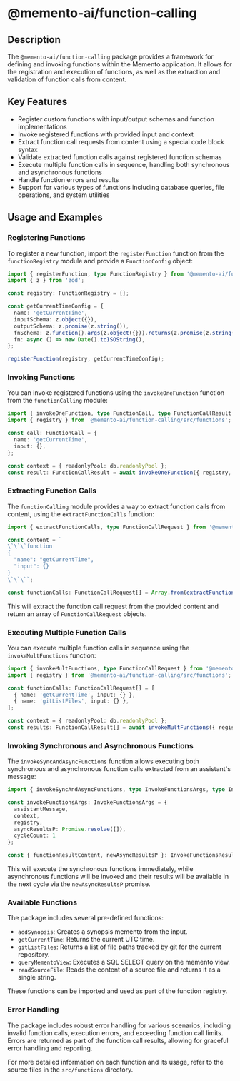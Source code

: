 # @memento-ai/function-calling
## Description
The `@memento-ai/function-calling` package provides a framework for defining and invoking functions within the Memento application. It allows for the registration and execution of functions, as well as the extraction and validation of function calls from content.

## Key Features
- Register custom functions with input/output schemas and function implementations
- Invoke registered functions with provided input and context
- Extract function call requests from content using a special code block syntax
- Validate extracted function calls against registered function schemas
- Execute multiple function calls in sequence, handling both synchronous and asynchronous functions
- Handle function errors and results
- Support for various types of functions including database queries, file operations, and system utilities

## Usage and Examples

### Registering Functions
To register a new function, import the `registerFunction` function from the `functionRegistry` module and provide a `FunctionConfig` object:

```typescript
import { registerFunction, type FunctionRegistry } from '@memento-ai/function-calling/src/functionRegistry';
import { z } from 'zod';

const registry: FunctionRegistry = {};

const getCurrentTimeConfig = {
  name: 'getCurrentTime',
  inputSchema: z.object({}),
  outputSchema: z.promise(z.string()),
  fnSchema: z.function().args(z.object({})).returns(z.promise(z.string())),
  fn: async () => new Date().toISOString(),
};

registerFunction(registry, getCurrentTimeConfig);
```

### Invoking Functions
You can invoke registered functions using the `invokeOneFunction` function from the `functionCalling` module:

```typescript
import { invokeOneFunction, type FunctionCall, type FunctionCallResult } from '@memento-ai/function-calling/src/functionCalling';
import { registry } from '@memento-ai/function-calling/src/functions';

const call: FunctionCall = {
  name: 'getCurrentTime',
  input: {},
};

const context = { readonlyPool: db.readonlyPool };
const result: FunctionCallResult = await invokeOneFunction({ registry, call, context });
```

### Extracting Function Calls
The `functionCalling` module provides a way to extract function calls from content, using the `extractFunctionCalls` function:

```typescript
import { extractFunctionCalls, type FunctionCallRequest } from '@memento-ai/function-calling/src/functionCalling';

const content = `
\`\`\`function
{
  "name": "getCurrentTime",
  "input": {}
}
\`\`\``;

const functionCalls: FunctionCallRequest[] = Array.from(extractFunctionCalls(content));
```

This will extract the function call request from the provided content and return an array of `FunctionCallRequest` objects.

### Executing Multiple Function Calls
You can execute multiple function calls in sequence using the `invokeMultFunctions` function:

```typescript
import { invokeMultFunctions, type FunctionCallRequest } from '@memento-ai/function-calling/src/functionCalling';
import { registry } from '@memento-ai/function-calling/src/functions';

const functionCalls: FunctionCallRequest[] = [
  { name: 'getCurrentTime', input: {} },
  { name: 'gitListFiles', input: {} },
];

const context = { readonlyPool: db.readonlyPool };
const results: FunctionCallResult[] = await invokeMultFunctions({ registry, calls: functionCalls, context });
```

### Invoking Synchronous and Asynchronous Functions
The `invokeSyncAndAsyncFunctions` function allows executing both synchronous and asynchronous function calls extracted from an assistant's message:

```typescript
import { invokeSyncAndAsyncFunctions, type InvokeFunctionsArgs, type InvokeFunctionsResults } from '@memento-ai/function-calling/src/invokeSyncAndAsyncFunctions';

const invokeFunctionsArgs: InvokeFunctionsArgs = {
  assistantMessage, 
  context, 
  registry, 
  asyncResultsP: Promise.resolve([]), 
  cycleCount: 1
};

const { functionResultContent, newAsyncResultsP }: InvokeFunctionsResults = await invokeSyncAndAsyncFunctions(invokeFunctionsArgs);
```

This will execute the synchronous functions immediately, while asynchronous functions will be invoked and their results will be available in the next cycle via the `newAsyncResultsP` promise.

### Available Functions
The package includes several pre-defined functions:

- `addSynopsis`: Creates a synopsis memento from the input.
- `getCurrentTime`: Returns the current UTC time.
- `gitListFiles`: Returns a list of file paths tracked by git for the current repository.
- `queryMementoView`: Executes a SQL SELECT query on the memento view.
- `readSourceFile`: Reads the content of a source file and returns it as a single string.

These functions can be imported and used as part of the function registry.

### Error Handling
The package includes robust error handling for various scenarios, including invalid function calls, execution errors, and exceeding function call limits. Errors are returned as part of the function call results, allowing for graceful error handling and reporting.

For more detailed information on each function and its usage, refer to the source files in the `src/functions` directory.
